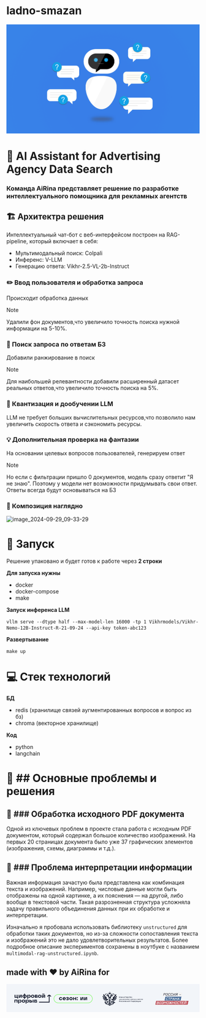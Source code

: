 # ladno-smazan

![kandinsky-download-1727581197737](assets/123.png)

 # :robot: AI Assistant for Advertising Agency Data Search 

### Команда AiRina представляет решение по разработке интеллектуального помощника для рекламных агентств


## :building_construction: Архитектра решения

Интеллектуальный чат-бот с веб-интерфейсом построен на RAG-pipeline, который включает в себя:
- Мультимодальный поиск: Colpali
- Инференс: V-LLM
- Генерацию ответа: Vikhr-2.5-VL-2b-Instruct

### :pencil2: Ввод пользователя и oбработка запроса

Происходит обработка данных

> [!Note] 
> Удалили фон документов,что увеличило точность поиска нужной информации на 5-10%.

### :mag_right: Поиск запроса по ответам БЗ

Добавили ранжирование в поиск 

> [!Note]
> Для наибольшей релевантности добавили расширенный датасет реальных ответов,что увеличило точность поиска на 5%.

### :bookmark_tabs: Квантизация и дообучении LLM

LLM  не требует больших вычислительных ресурсов,что позволило нам увеличить скорость ответа и сэкономить ресурсы.


### :bulb: Дополнительная проверка на фантазии 

На основании целевых вопросов пользователей, генерируем ответ
> [!Note]
> Но если с фильтрации пришло 0 документов, модель сразу ответит "Я не знаю". Поэтому у модели нет возможности придумывать свои ответ. Ответы всегда будут основываться на БЗ
>

### :bricks: Композиция наглядно
![image_2024-09-29_09-33-29](https://github.com/user-attachments/assets/fffde057-0426-4375-b064-49e51a0ffde0)

 # :rocket: Запуск
Решение упаковано и будет готов к работе через **2 строки**

 **Для запуска нужны**
 - docker
 - docker-compose
 - make

**Запуск инференса LLM**
```
vllm serve --dtype half --max-model-len 16000 -tp 1 Vikhrmodels/Vikhr-Nemo-12B-Instruct-R-21-09-24 --api-key token-abc123
```
   
**Развертывание**
```
make up
```

 # :computer: Стек технологий
**БД**
- redis (хранилище связей аугментированных вопросов и вопрос из бз)
- chroma (векторное хранилище)

**Код**
- python
- langchain

# :checkered_flag: ## Основные проблемы и решения

## :exploding_head: ### Обработка исходного PDF документа

Одной из ключевых проблем в проекте стала работа с исходным PDF документом, который содержал большое количество изображений. На первых 20 страницах документа было уже 37 графических элементов (изображения, схемы, диаграммы и т.д.). 

## :hugs: ### Проблема интерпретации информации

Важная информация зачастую была представлена как комбинация текста и изображений. Например, числовые данные могли быть отображены на одной картинке, а их пояснения — на другой, либо вообще в текстовой части. Такая разрозненная структура усложняла задачу правильного объединения данных при их обработке и интерпретации.

Изначально я пробовала использовать библиотеку `unstructured` для обработки таких документов, но из-за сложности сопоставления текста и изображений это не дало удовлетворительных результатов. Более подробное описание экспериментов сохранены в ноутбуке с названием `multimodal-rag-unstructured.ipynb`.


## made with ♥️ by AiRina for 
![header-logo c7e8f395](assets/12345.png)



